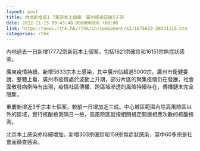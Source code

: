 ```yaml
---
layout: post
title: 內地新增逾1.7萬宗本土個案　廣州感染突破5千宗
date: 2022-11-15 09:43:48.000000000 +08:00
link: https://news.rthk.hk/rthk/ch/component/k2/1675619-20221115.htm
categories: rthk
---
```


內地過去一日新增17772宗新冠本土個案，包括1621宗確診和16151宗無症狀感染。

廣東疫情持續，新增5633宗本土感染，其中廣州佔超過5000宗。廣州市衛健委說，整體上看，廣州市疫情處於波動上升期，部分片區的聚集疫情仍在發展，社會面散發病例時有出現，疫情社區傳播、跨區域滲透的風險持續存在，傳播鏈未完全阻斷。

重慶新增近3千宗本土個案，較前一日增加近三成。中心城區範圍內除高風險區以外的區域，實行核酸檢測隔日一檢，高風險區就按相關規定開展相應次數的核酸檢測。

北京本土感染亦持續增加，新增303宗確診和159宗無症狀感染，當中60多宗是社會面篩查感染。
